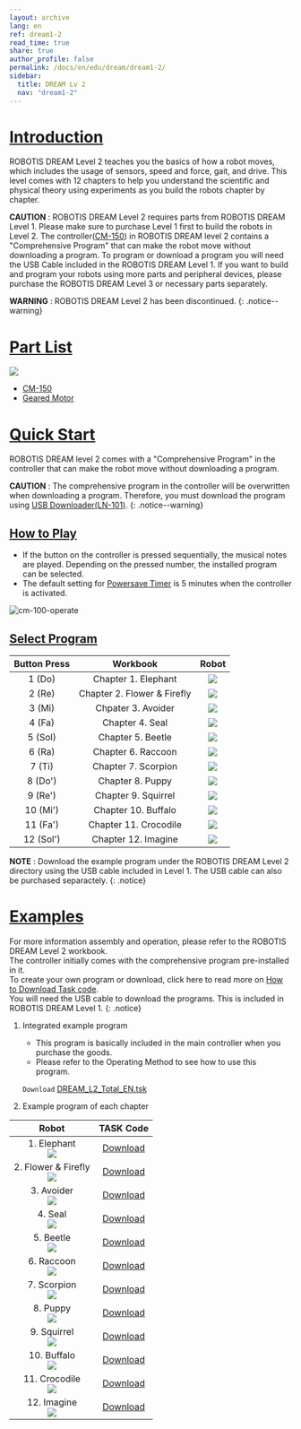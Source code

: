 ```yaml
---
layout: archive
lang: en
ref: dream1-2
read_time: true
share: true
author_profile: false
permalink: /docs/en/edu/dream/dream1-2/
sidebar:
  title: DREAM Lv 2
  nav: "dream1-2"
---
```


# [Introduction](#introduction)

ROBOTIS DREAM Level 2 teaches you the basics of how a robot moves, which includes the usage of sensors, speed and force, gait, and drive. This level comes with 12 chapters to help you understand the scientific and physical theory using experiments as you build the robots chapter by chapter.

**CAUTION** : ROBOTIS DREAM Level 2 requires parts from ROBOTIS DREAM Level 1. Please make sure to purchase Level 1 first to build the robots in Level 2. The controller([CM-150]) in ROBOTIS DREAM level 2 contains a "Comprehensive Program" that can make the robot move without downloading a program. To program or download a program you will need the USB Cable included in the ROBOTIS DREAM Level 1. If you want to build and program your robots using more parts and peripheral devices, please purchase the ROBOTIS DREAM Level 3 or necessary parts separately.

**WARNING** : ROBOTIS DREAM Level 2 has been discontinued.
{: .notice--warning}

# [Part List](#part-list)

![](/assets/images/edu/dream/dream1-2_partlist_en.jpg)

- [CM-150]
- [Geared Motor]

# [Quick Start](#quick-start)

ROBOTIS DREAM level 2 comes with a "Comprehensive Program" in the controller that can make the robot move without downloading a program.

**CAUTION** : The comprehensive program in the controller will be overwritten when downloading a program. Therefore, you must download the program using [USB Downloader(LN-101)].
{: .notice--warning}

## [How to Play](#how-to-play)

- If the button on the controller is pressed sequentially, the musical notes are played. Depending on the pressed number, the installed program can be selected.
- The default setting for [Powersave Timer] is 5 minutes when the controller is activated.

![cm-100-operate][power_button]

## [Select Program](#select-program)

|Button Press|Workbook|Robot|
| :---: | :---: | :---: |
|1 (Do)|Chapter 1. Elephant|![](/assets/images/edu/dream/dream1-2_elephant.jpg)|
|2 (Re)|Chapter 2. Flower & Firefly|![](/assets/images/edu/dream/dream1-2_fireflylight.jpg)|
|3 (Mi)|Chpater 3. Avoider|![](/assets/images/edu/dream/dream1-2_avoider.jpg)|
|4 (Fa)|Chapter 4. Seal|![](/assets/images/edu/dream/dream1-2_seal.jpg)|
|5 (Sol)|Chapter 5. Beetle|![](/assets/images/edu/dream/dream1-2_abeetle.jpg)|
|6 (Ra)|Chapter 6. Raccoon|![](/assets/images/edu/dream/dream1-2_racoon.jpg)|
|7 (Ti)|Chapter 7. Scorpion|![](/assets/images/edu/dream/dream1-2_scorpion.jpg)|
|8 (Do')|Chapter 8. Puppy|![](/assets/images/edu/dream/dream1-2_puppy.jpg)|
|9 (Re')|Chapter 9. Squirrel|![](/assets/images/edu/dream/dream1-2_squirrel.jpg)|
|10 (Mi')|Chapter 10. Buffalo|![](/assets/images/edu/dream/dream1-2_buffalo.jpg)|
|11 (Fa')|Chapter 11. Crocodile|![](/assets/images/edu/dream/dream1-2_crocodile.jpg)|
|12 (Sol')|Chapter 12. Imagine|![](/assets/images/edu/dream/dream1-2_imagine.jpg)|

**NOTE** : Download the example program under the ROBOTIS DREAM Level 2 directory using the USB cable included in Level 1. The USB cable can also be purchased separactely.
{: .notice}

# [Examples](#examples)

For more information assembly and operation, please refer to the ROBOTIS DREAM Level 2 workbook.  
The controller initially comes with the comprehensive program pre-installed in it.  
To create your own program or download, click here to read more on [How to Download Task code].  
You will need the USB cable to download the programs. This is included in ROBOTIS DREAM Level 1.
{: .notice}

1. Integrated example program
    - This program is basically included in the main controller when you purchase the goods.
    - Please refer to the Operating Method to see how to use this program.

    `Download` [DREAM_L2_Total_EN.tsk]

2. Example program of each chapter

|                                      Robot                                       |     TASK Code     |
|:--------------------------------------------------------------------------------:|:-----------------:|
|       1. Elephant<br />![](/assets/images/edu/dream/dream1-2_elephant.jpg)       | [Download][ex_01] |
| 2. Flower & Firefly<br />![](/assets/images/edu/dream/dream1-2_fireflylight.jpg) | [Download][ex_02] |
|        3. Avoider<br />![](/assets/images/edu/dream/dream1-2_avoider.jpg)        | [Download][ex_03] |
|           4. Seal<br />![](/assets/images/edu/dream/dream1-2_seal.jpg)           | [Download][ex_04] |
|        5. Beetle<br />![](/assets/images/edu/dream/dream1-2_abeetle.jpg)         | [Download][ex_05] |
|        6. Raccoon<br />![](/assets/images/edu/dream/dream1-2_racoon.jpg)         | [Download][ex_06] |
|       7. Scorpion<br />![](/assets/images/edu/dream/dream1-2_scorpion.jpg)       | [Download][ex_07] |
|          8. Puppy<br />![](/assets/images/edu/dream/dream1-2_puppy.jpg)          | [Download][ex_08] |
|       9. Squirrel<br />![](/assets/images/edu/dream/dream1-2_squirrel.jpg)       | [Download][ex_09] |
|       10. Buffalo<br />![](/assets/images/edu/dream/dream1-2_buffalo.jpg)        | [Download][ex_10] |
|     11. Crocodile<br />![](/assets/images/edu/dream/dream1-2_crocodile.jpg)      | [Download][ex_11] |
|       12. Imagine<br />![](/assets/images/edu/dream/dream1-2_imagine.jpg)        | [Download][ex_12] |

[CM-150]: /docs/en/parts/controller/cm-150/
[Geared Motor]: /docs/en/parts/motor/geared_motor/
[USB Downloader(LN-101)]: /docs/en/parts/interface/ln-101/
[How to Download Task code]: /docs/en/faq/download_task_code/
[Powersave Timer]: /docs/en/software/rplus1/task/programming_02/#powersave-timer
[DREAM_L2_Total_EN.tsk]: http://www.robotis.com/service/download.php?no=1548
[ex_01]: http://www.robotis.com/service/download.php?no=1541
[ex_02]: http://www.robotis.com/service/download.php?no=1542
[ex_03]: http://www.robotis.com/service/download.php?no=1537
[ex_04]: http://www.robotis.com/service/download.php?no=1546
[ex_05]: http://www.robotis.com/service/download.php?no=1536
[ex_06]: http://www.robotis.com/service/download.php?no=1544
[ex_07]: http://www.robotis.com/service/download.php?no=1545
[ex_08]: http://www.robotis.com/service/download.php?no=1543
[ex_09]: http://www.robotis.com/service/download.php?no=1547
[ex_10]: http://www.robotis.com/service/download.php?no=1538
[ex_11]: http://www.robotis.com/service/download.php?no=1539
[ex_12]: http://www.robotis.com/service/download.php?no=1540
[power_button]: /assets/images/edu/ollo/ollo_lvl2_001.jpg
